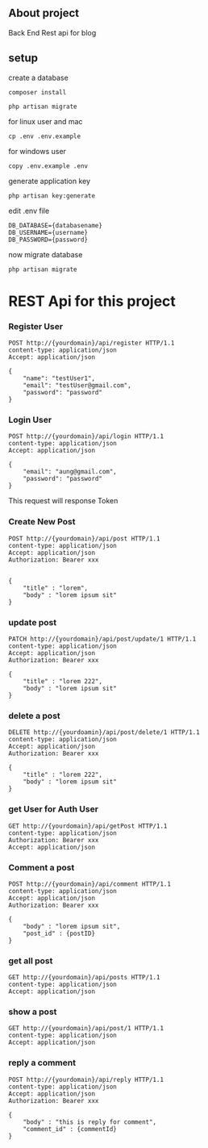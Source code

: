 

## About project
Back End Rest api for blog

## setup 
create a database
```
composer install
```
```
php artisan migrate
```
for linux user and mac
```
cp .env .env.example
```
for windows user
```
copy .env.example .env
```
generate application key
```
php artisan key:generate
```
edit .env file
```
DB_DATABASE={databasename}
DB_USERNAME={username}
DB_PASSWORD={password}
```
now migrate database
```
php artisan migrate
```


# REST Api for this project
### Register User
```
POST http://{yourdomain}/api/register HTTP/1.1
content-type: application/json
Accept: application/json

{
    "name": "testUser1",
    "email": "testUser@gmail.com",
    "password": "password"
}
```
### Login User
```
POST http://{yourdomain}/api/login HTTP/1.1
content-type: application/json
Accept: application/json

{
    "email": "aung@gmail.com",
    "password": "password"
}
```
This request will response Token 

### Create New Post
```
POST http://{yourdomain}/api/post HTTP/1.1
content-type: application/json
Accept: application/json
Authorization: Bearer xxx


{
    "title" : "lorem",
    "body" : "lorem ipsum sit"
}
```
### update post

```
PATCH http://{yourdomain}/api/post/update/1 HTTP/1.1
content-type: application/json
Accept: application/json
Authorization: Bearer xxx

{
    "title" : "lorem 222",
    "body" : "lorem ipsum sit"
}

```

### delete a post

```
DELETE http://{yourdoamin}/api/post/delete/1 HTTP/1.1
content-type: application/json
Accept: application/json
Authorization: Bearer xxx

{
    "title" : "lorem 222",
    "body" : "lorem ipsum sit"
}
```
### get User for Auth User
```
GET http://{yourdomain}/api/getPost HTTP/1.1
content-type: application/json
Authorization: Bearer xxx
Accept: application/json

```
### Comment a post
```
POST http://{yourdomain}/api/comment HTTP/1.1
content-type: application/json
Accept: application/json
Authorization: Bearer xxx

{
    "body" : "lorem ipsum sit",
    "post_id" : {postID}
}
```
### get all post
```
GET http://{yourdomain}/api/posts HTTP/1.1
content-type: application/json
Accept: application/json
```

### show a post

```
GET http://{yourdomain}/api/post/1 HTTP/1.1
content-type: application/json
Accept: application/json
```

### reply a comment
```
POST http://{yourdomain}/api/reply HTTP/1.1
content-type: application/json
Accept: application/json
Authorization: Bearer xxx

{
    "body" : "this is reply for comment",
    "comment_id" : {commentId}
}
```



